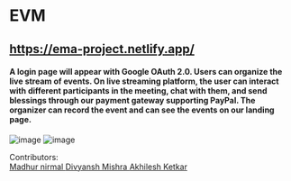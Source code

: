 # EVM
## https://ema-project.netlify.app/ </br>
#### A login page will appear with Google OAuth 2.0. Users can organize the live stream of events. On live streaming platform, the user can interact with different participants in the meeting, chat with them, and send blessings through our payment gateway supporting PayPal. The organizer can record the event and can see the events on our landing page.

![image](https://drive.google.com/uc?export=view&id=1ygdBXmJN-qrkIZIsqZjtjPOY1db67193)
![image](https://drive.google.com/uc?export=view&id=11arKJ3bA1f7LspSyQ09_pj2Z00LDVWBT)


Contributors: </br>
<a href="https://github.com/madhur-nirmal">Madhur nirmal <a/>
<a href="https://github.com/Divyansh0811"> Divyansh Mishra <a/>
<a href="https://github.com/HekarKET">Akhilesh Ketkar <a/>
 
